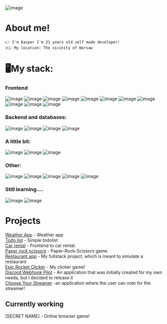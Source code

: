 ![image](https://user-images.githubusercontent.com/83378141/119193317-7438e300-ba4f-11eb-8b73-2ddb4fc84af5.gif)

# About me!
`👉 I'm Kacper I'm 21 years old self made developer!` <br/>
`🇵🇱 My location: The vicinity of Warsaw` <br/>

# 🖥️My stack:

### Frontend
![image](https://img.shields.io/badge/React-20232A?style=for-the-badge&logo=react&logoColor=61DAFB)  ![image](https://img.shields.io/badge/React_Router-CA4245?style=for-the-badge&logo=react-router&logoColor=white) ![image](https://img.shields.io/badge/Redux-593D88?style=for-the-badge&logo=redux&logoColor=white) ![image](https://img.shields.io/badge/next.js-000000?style=for-the-badge&logo=nextdotjs&logoColor=white)
![image](https://img.shields.io/badge/HTML5-E34F26?style=for-the-badge&logo=html5&logoColor=white)
![image](https://img.shields.io/badge/Tailwind_CSS-38B2AC?style=for-the-badge&logo=tailwind-css&logoColor=white)
![image](https://img.shields.io/badge/Sass-CC6699?style=for-the-badge&logo=sass&logoColor=white)
![image](https://img.shields.io/badge/Bootstrap-563D7C?style=for-the-badge&logo=bootstrap&logoColor=white)
![image](https://img.shields.io/badge/JavaScript-323330?style=for-the-badge&logo=javascript&logoColor=F7DF1E)
![image](https://img.shields.io/badge/TypeScript-007ACC?style=for-the-badge&logo=typescript&logoColor=white)
![image](https://img.shields.io/badge/Postman-FF6C37?style=for-the-badge&logo=Postman&logoColor=white)

### Backend and databases:
![image](https://img.shields.io/badge/Express.js-000000?style=for-the-badge&logo=express&logoColor=white)
![image](https://img.shields.io/badge/next.js-000000?style=for-the-badge&logo=nextdotjs&logoColor=white)
![image](https://img.shields.io/badge/Node.js-339933?style=for-the-badge&logo=nodedotjs&logoColor=white)
![image](https://img.shields.io/badge/MongoDB-4EA94B?style=for-the-badge&logo=mongodb&logoColor=white)

### A little bit:
![image](https://img.shields.io/badge/MySQL-005C84?style=for-the-badge&logo=mysql&logoColor=white)
![image](https://img.shields.io/badge/PHP-777BB4?style=for-the-badge&logo=php&logoColor=white)
![image](https://img.shields.io/badge/C%23-239120?style=for-the-badge&logo=c-sharp&logoColor=white)


### Other:
![image](https://img.shields.io/badge/gimp-5C5543?style=for-the-badge&logo=gimp&logoColor=white)
![image](https://img.shields.io/badge/Adobe%20Photoshop-31A8FF?style=for-the-badge&logo=Adobe%20Photoshop&logoColor=black)
![image](https://img.shields.io/badge/Adobe%20Premiere%20Pro-9999FF?style=for-the-badge&logo=Adobe%20Premiere%20Pro&logoColor=white)
![image](https://img.shields.io/badge/GitHub-100000?style=for-the-badge&logo=github&logoColor=white)
![image](https://img.shields.io/badge/Discord-5865F2?style=for-the-badge&logo=discord&logoColor=white) 


### Still learning....
![image](https://img.shields.io/badge/Docker-2CA5E0?style=for-the-badge&logo=docker&logoColor=white)
![image](https://img.shields.io/badge/Chakra--UI-319795?style=for-the-badge&logo=chakra-ui&logoColor=white)



# Projects
[Weather App](https://github.com/kczmrz/checkweather) - Weather app <br/>
[Todo list](https://github.com/kczmrz/todolist) - Simple todolist <br/>
[Car rental](https://github.com/kczmrz/car-rental-frontend) - Frontend to car rental. <br/>
[Paper rock scissors](https://github.com/kczmrz/paperrockscissors) - Paper-Rock-Scissors game. <br/>
[Restaurant app](https://github.com/kczmrz/nextjs-restaurant-app) - My fullstack project, which is meant to simulate a restaurant <br/>
[Epic Rocket Clicker](https://github.com/kczmrz/epic-rocket-clicker) - My clicker game! <br/>
[Discord Webhook Pilot](https://github.com/kczmrz/dc-webhook-pilot) - An application that was initially created for my own needs, but I decided to release it <br/>
[Choose Your Streamer](https://github.com/kczmrz/choose-your-streamer-frontend) -an application where the user can vote for the streamer!



## Currently working
[SECRET NAME] - Online browser game! 










